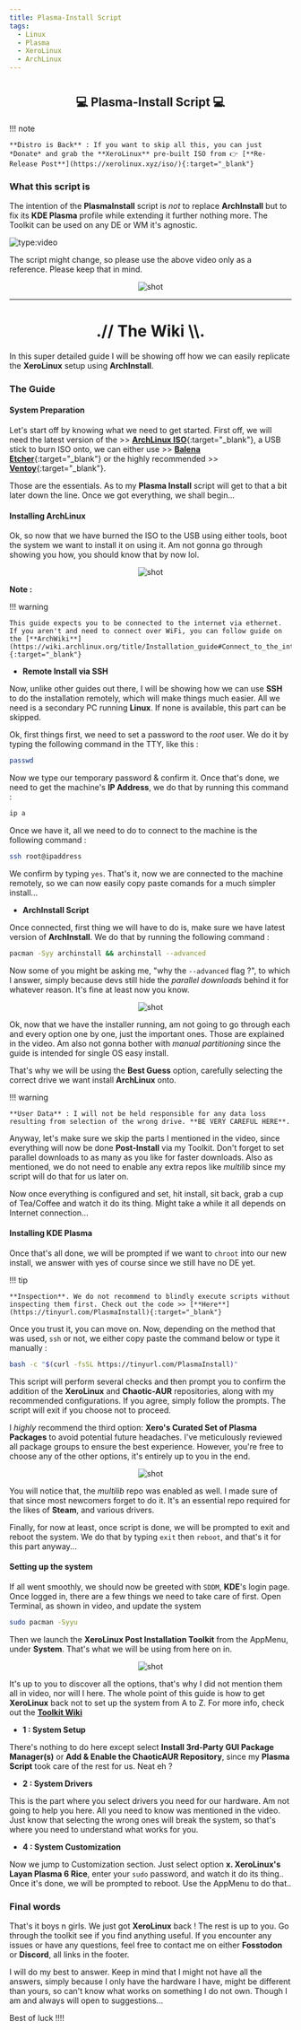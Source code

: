 ```yaml
---
title: Plasma-Install Script
tags:
  - Linux
  - Plasma
  - XeroLinux
  - ArchLinux
---
```

# <h2 align="center">💻 Plasma-Install Script 💻</h2>

!!! note

    **Distro is Back** : If you want to skip all this, you can just *Donate* and grab the **XeroLinux** pre-built ISO from 👉 [**Re-Release Post**](https://xerolinux.xyz/iso/){:target="_blank"}

### What this script is

The intention of the **PlasmaInstall** script is *not* to replace **ArchInstall** but to fix its **KDE Plasma** profile while extending it further nothing more. The Toolkit can be used on any DE or WM it's agnostic.

![type:video](https://www.youtube.com/embed/v0UPif52i5A)

The script might change, so please use the above video only as a reference. Please keep that in mind.

<p align="center">
    <img src="https://i.imgur.com/TOZNp4j.png" alt="shot">
</p>

---

<h1 align="center">.// The Wiki \\.</h1>

In this super detailed guide I will be showing off how we can easily replicate the **XeroLinux** setup using **ArchInstall**.

### The Guide

#### System Preparation

Let's start off by knowing what we need to get started. First off, we will need the latest version of the >> [**ArchLinux ISO**](https://archlinux.org/download/){:target="_blank"}, a USB stick to burn ISO onto, we can either use >> [**Balena Etcher**](https://etcher.balena.io/#download-etcher){:target="_blank"} or the highly recommended >> [**Ventoy**](https://xerolinux.xyz/posts/ventoy-multi-boot/){:target="_blank"}.

Those are the essentials. As to my **Plasma Install** script will get to that a bit later down the line. Once we got everything, we shall begin...

#### Installing ArchLinux

Ok, so now that we have burned the ISO to the USB using either tools, boot the system we want to install it on using it. Am not gonna go through showing you how, you should know that by now lol.

<p align="center">
    <img src="https://i.imgur.com/RO64NWD.png" alt="shot">
</p>

**Note :**

!!! warning

    This guide expects you to be connected to the internet via ethernet. If you aren't and need to connect over WiFi, you can follow guide on the [**ArchWiki**](https://wiki.archlinux.org/title/Installation_guide#Connect_to_the_internet){:target="_blank"}

- **Remote Install via SSH**

Now, unlike other guides out there, I will be showing how we can use **SSH** to do the installation remotely, which will make things much easier. All we need is a secondary PC running **Linux**. If none is available, this part can be skipped.

Ok, first things first, we need to set a password to the *root* user. We do it by typing the following command in the TTY, like this :

```Bash
passwd
```

Now we type our temporary password & confirm it. Once that's done, we need to get the machine's **IP Address**, we do that by running this command :

```Bash
ip a
```

Once we have it, all we need to do to connect to the machine is the following command :

```Bash
ssh root@ipaddress
```

We confirm by typing `yes`. That's it, now we are connected to the machine remotely, so we can now easily copy paste comands for a much simpler install...

- **ArchInstall Script**

Once connected, first thing we will have to do is, make sure we have latest version of **ArchInstall**. We do that by running the following command :

```Bash
pacman -Syy archinstall && archinstall --advanced
```

Now some of you might be asking me, "why the `--advanced` flag ?", to which I answer, simply because devs still hide the *parallel downloads* behind it for whatever reason. It's fine at least now you know.

<p align="center">
    <img src="https://i.imgur.com/OVzwVYt.png" alt="shot">
</p>

Ok, now that we have the installer running, am not going to go through each and every option one by one, just the important ones. Those are explained in the video. Am also not gonna bother with *manual partitioning* since the guide is intended for single OS easy install.

That's why we will be using the **Best Guess** option, carefully selecting the correct drive we want install **ArchLinux** onto.

!!! warning

    **User Data** : I will not be held responsible for any data loss resulting from selection of the wrong drive. **BE VERY CAREFUL HERE**.

Anyway, let's make sure we skip the parts I mentioned in the video, since everything will now be done **Post-Install** via my Toolkit. Don't forget to set parallel downloads to as many as you like for faster downloads. Also as mentioned, we do not need to enable any extra repos like *multilib* since my script will do that for us later on.

Now once everything is configured and set, hit install, sit back, grab a cup of Tea/Coffee and watch it do its thing. Might take a while it all depends on Internet connection...

#### Installing KDE Plasma

Once that's all done, we will be prompted if we want to `chroot` into our new install, we answer with yes of course since we still have no DE yet.

!!! tip

    **Inspection**. We do not recommend to blindly execute scripts without inspecting them first. Check out the code >> [**Here**](https://tinyurl.com/PlasmaInstall){:target="_blank"}

Once you trust it, you can move on. Now, depending on the method that was used, `ssh` or not, we either copy paste the command below or type it manually :

```Bash
bash -c "$(curl -fsSL https://tinyurl.com/PlasmaInstall)"
```

This script will perform several checks and then prompt you to confirm the addition of the **XeroLinux** and **Chaotic-AUR** repositories, along with my recommended configurations. If you agree, simply follow the prompts. The script will exit if you choose not to proceed.

I *highly* recommend the third option: **Xero's Curated Set of Plasma Packages** to avoid potential future headaches. I've meticulously reviewed all package groups to ensure the best experience. However, you're free to choose any of the other options, it's entirely up to you in the end.

<p align="center">
    <img src="https://i.imgur.com/TOZNp4j.png" alt="shot">
</p>

You will notice that, the *multilib* repo was enabled as well. I made sure of that since most newcomers forget to do it. It's an essential repo required for the likes of **Steam**, and various drivers.

Finally, for now at least, once script is done, we will be prompted to exit and reboot the system. We do that by typing `exit` then `reboot`, and that's it for this part anyway...

#### Setting up the system

If all went smoothly, we should now be greeted with `SDDM`, **KDE**'s login page. Once logged in, there are a few things we need to take care of first. Open Terminal, as shown in video, and update the system

```Bash
sudo pacman -Syyu
```

Then we launch the **XeroLinux Post Installation Toolkit** from the AppMenu, under **System**. That's what we will be using from here on in.

<p align="center">
    <img src="https://i.imgur.com/JuWceYE.png" alt="shot">
</p>

It's up to you to discover all the options, that's why I did not mention them all in video, nor will I here. The whole point of this guide is how to get **XeroLinux** back not to set up the system from A to Z. For more info, check out the [**Toolkit Wiki**](https://wiki.xerolinux.xyz/xlapit/)

- **1 : System Setup**

There's nothing to do here except select **Install 3rd-Party GUI Package Manager(s)** or **Add & Enable the ChaoticAUR Repository**, since my **Plasma Script** took care of the rest for us. Neat eh ?

- **2 : System Drivers**

This is the part where you select drivers you need for our hardware. Am not going to help you here. All you need to know was mentioned in the video. Just know that selecting the wrong ones will break the system, so that's where you need to understand what works for you.

- **4 : System Customization**

Now we jump to Customization section. Just select option **x. XeroLinux's Layan Plasma 6 Rice**, enter your `sudo` password, and watch it do its thing.. Once it's done, we will be prompted to reboot. Use the AppMenu to do that..

### Final words

That's it boys n girls. We just got **XeroLinux** back ! The rest is up to you. Go through the toolkit see if you find anything useful. If you encounter any issues or have any questions, feel free to contact me on either **Fosstodon** or **Discord**, all links in the footer.

I will do my best to answer. Keep in mind that I might not have all the answers, simply because I only have the hardware I have, might be different than yours, so can't know what works on something I do not own. Though I am and always will open to suggestions...

Best of luck !!!!
